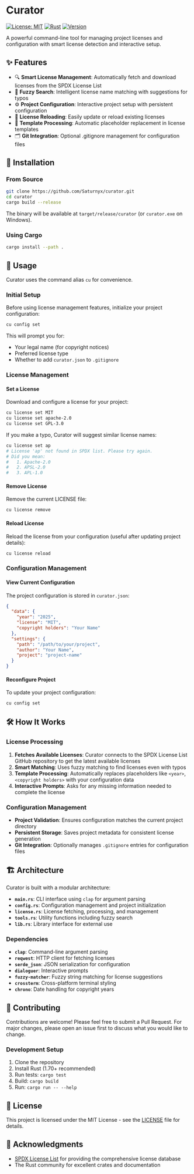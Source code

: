 # Curator

[![License: MIT](https://img.shields.io/badge/License-MIT-yellow.svg)](https://opensource.org/licenses/MIT)
[![Rust](https://img.shields.io/badge/rust-1.70+-orange.svg)](https://www.rust-lang.org)
[![Version](https://img.shields.io/badge/version-0.2.2-blue.svg)](Cargo.toml)

A powerful command-line tool for managing project licenses and configuration with smart license detection and interactive setup.

## ✨ Features

- 🔍 **Smart License Management**: Automatically fetch and download licenses from the SPDX License List
- 🎯 **Fuzzy Search**: Intelligent license name matching with suggestions for typos
- ⚙️ **Project Configuration**: Interactive project setup with persistent configuration
- 🔄 **License Reloading**: Easily update or reload existing licenses
- 📝 **Template Processing**: Automatic placeholder replacement in license templates
- 🗂️ **Git Integration**: Optional .gitignore management for configuration files

## 🚀 Installation

### From Source

```bash
git clone https://github.com/Saturnyx/curator.git
cd curator
cargo build --release
```

The binary will be available at `target/release/curator` (or `curator.exe` on Windows).

### Using Cargo

```bash
cargo install --path .
```

## 📖 Usage

Curator uses the command alias `cu` for convenience.

### Initial Setup

Before using license management features, initialize your project configuration:

```bash
cu config set
```

This will prompt you for:

- Your legal name (for copyright notices)
- Preferred license type
- Whether to add `curator.json` to `.gitignore`

### License Management

#### Set a License

Download and configure a license for your project:

```bash
cu license set MIT
cu license set apache-2.0
cu license set GPL-3.0
```

If you make a typo, Curator will suggest similar license names:

```bash
cu license set ap
# License 'ap' not found in SPDX list. Please try again.
# Did you mean:
#   1. Apache-2.0
#   2. APSL-2.0
#   3. APL-1.0
```

#### Remove License

Remove the current LICENSE file:

```bash
cu license remove
```

#### Reload License

Reload the license from your configuration (useful after updating project details):

```bash
cu license reload
```

### Configuration Management

#### View Current Configuration

The project configuration is stored in `curator.json`:

```json
{
  "data": {
    "year": "2025",
    "license": "MIT",
    "copyright holders": "Your Name"
  },
  "settings": {
    "path": "/path/to/your/project",
    "author": "Your Name",
    "project": "project-name"
  }
}
```

#### Reconfigure Project

To update your project configuration:

```bash
cu config set
```

## 🛠️ How It Works

### License Processing

1. **Fetches Available Licenses**: Curator connects to the SPDX License List GitHub repository to get the latest available licenses
2. **Smart Matching**: Uses fuzzy matching to find licenses even with typos
3. **Template Processing**: Automatically replaces placeholders like `<year>`, `<copyright holders>` with your configuration data
4. **Interactive Prompts**: Asks for any missing information needed to complete the license

### Configuration Management

- **Project Validation**: Ensures configuration matches the current project directory
- **Persistent Storage**: Saves project metadata for consistent license generation
- **Git Integration**: Optionally manages `.gitignore` entries for configuration files

## 🏗️ Architecture

Curator is built with a modular architecture:

- **`main.rs`**: CLI interface using `clap` for argument parsing
- **`config.rs`**: Configuration management and project initialization
- **`license.rs`**: License fetching, processing, and management
- **`tools.rs`**: Utility functions including fuzzy search
- **`lib.rs`**: Library interface for external use

### Dependencies

- **`clap`**: Command-line argument parsing
- **`reqwest`**: HTTP client for fetching licenses
- **`serde_json`**: JSON serialization for configuration
- **`dialoguer`**: Interactive prompts
- **`fuzzy-matcher`**: Fuzzy string matching for license suggestions
- **`crossterm`**: Cross-platform terminal styling
- **`chrono`**: Date handling for copyright years

## 🤝 Contributing

Contributions are welcome! Please feel free to submit a Pull Request. For major changes, please open an issue first to discuss what you would like to change.

### Development Setup

1. Clone the repository
2. Install Rust (1.70+ recommended)
3. Run tests: `cargo test`
4. Build: `cargo build`
5. Run: `cargo run -- --help`

## 📄 License

This project is licensed under the MIT License - see the [LICENSE](LICENSE) file for details.

## 🙏 Acknowledgments

- [SPDX License List](https://spdx.org/licenses/) for providing the comprehensive license database
- The Rust community for excellent crates and documentation
